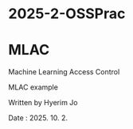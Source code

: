 # 2025-2-OSSPrac
# MLAC
Machine Learning Access Control

MLAC example

Written by Hyerim Jo

Date : 2025. 10. 2.
